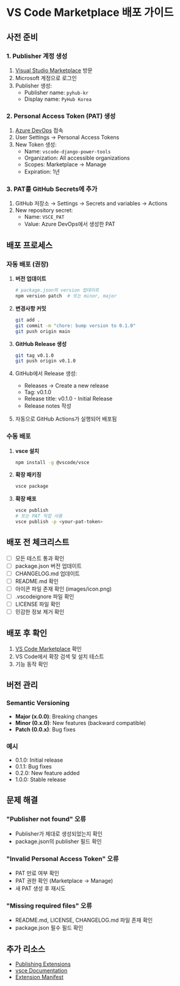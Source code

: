 # VS Code Marketplace 배포 가이드

## 사전 준비

### 1. Publisher 계정 생성

1. [Visual Studio Marketplace](https://marketplace.visualstudio.com/manage) 방문
2. Microsoft 계정으로 로그인
3. Publisher 생성:
   - Publisher name: `pyhub-kr`
   - Display name: `PyHub Korea`

### 2. Personal Access Token (PAT) 생성

1. [Azure DevOps](https://dev.azure.com) 접속
2. User Settings → Personal Access Tokens
3. New Token 생성:
   - Name: `vscode-django-power-tools`
   - Organization: All accessible organizations
   - Scopes: Marketplace → Manage
   - Expiration: 1년

### 3. PAT를 GitHub Secrets에 추가

1. GitHub 저장소 → Settings → Secrets and variables → Actions
2. New repository secret:
   - Name: `VSCE_PAT`
   - Value: Azure DevOps에서 생성한 PAT

## 배포 프로세스

### 자동 배포 (권장)

1. **버전 업데이트**
   ```bash
   # package.json의 version 업데이트
   npm version patch  # 또는 minor, major
   ```

2. **변경사항 커밋**
   ```bash
   git add .
   git commit -m "chore: bump version to 0.1.0"
   git push origin main
   ```

3. **GitHub Release 생성**
   ```bash
   git tag v0.1.0
   git push origin v0.1.0
   ```

4. GitHub에서 Release 생성:
   - Releases → Create a new release
   - Tag: v0.1.0
   - Release title: v0.1.0 - Initial Release
   - Release notes 작성

5. 자동으로 GitHub Actions가 실행되어 배포됨

### 수동 배포

1. **vsce 설치**
   ```bash
   npm install -g @vscode/vsce
   ```

2. **확장 패키징**
   ```bash
   vsce package
   ```

3. **확장 배포**
   ```bash
   vsce publish
   # 또는 PAT 직접 사용
   vsce publish -p <your-pat-token>
   ```

## 배포 전 체크리스트

- [ ] 모든 테스트 통과 확인
- [ ] package.json 버전 업데이트
- [ ] CHANGELOG.md 업데이트
- [ ] README.md 확인
- [ ] 아이콘 파일 존재 확인 (images/icon.png)
- [ ] .vscodeignore 파일 확인
- [ ] LICENSE 파일 확인
- [ ] 민감한 정보 제거 확인

## 배포 후 확인

1. [VS Code Marketplace](https://marketplace.visualstudio.com/items?itemName=pyhub-kr.django-power-tools) 확인
2. VS Code에서 확장 검색 및 설치 테스트
3. 기능 동작 확인

## 버전 관리

### Semantic Versioning

- **Major (x.0.0)**: Breaking changes
- **Minor (0.x.0)**: New features (backward compatible)
- **Patch (0.0.x)**: Bug fixes

### 예시
- 0.1.0: Initial release
- 0.1.1: Bug fixes
- 0.2.0: New feature added
- 1.0.0: Stable release

## 문제 해결

### "Publisher not found" 오류
- Publisher가 제대로 생성되었는지 확인
- package.json의 publisher 필드 확인

### "Invalid Personal Access Token" 오류
- PAT 만료 여부 확인
- PAT 권한 확인 (Marketplace → Manage)
- 새 PAT 생성 후 재시도

### "Missing required files" 오류
- README.md, LICENSE, CHANGELOG.md 파일 존재 확인
- package.json 필수 필드 확인

## 추가 리소스

- [Publishing Extensions](https://code.visualstudio.com/api/working-with-extensions/publishing-extension)
- [vsce Documentation](https://github.com/microsoft/vscode-vsce)
- [Extension Manifest](https://code.visualstudio.com/api/references/extension-manifest)